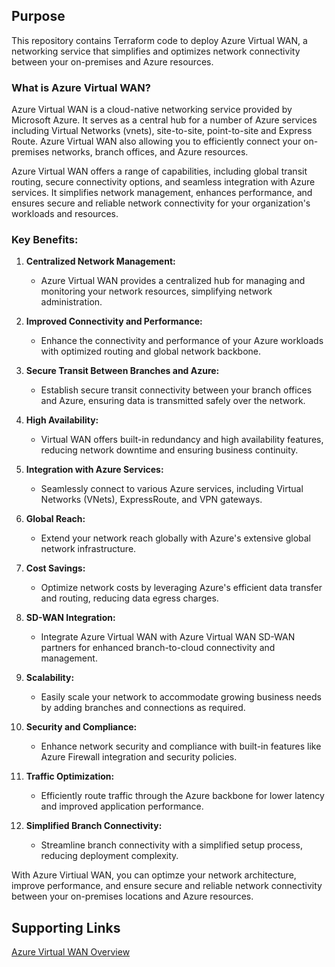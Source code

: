 ## Purpose

This repository contains Terraform code to deploy Azure Virtual WAN, a networking service that simplifies and optimizes network connectivity between your on-premises and Azure resources.

### What is Azure Virtual WAN?

Azure Virtual WAN is a cloud-native networking service provided by Microsoft Azure. It serves as a central hub for a number of Azure services including Virtual Networks (vnets), site-to-site, point-to-site and Express Route. Azure Virtual WAN also allowing you to efficiently connect your on-premises networks, branch offices, and Azure resources.

Azure Virtual WAN offers a range of capabilities, including global transit routing, secure connectivity options, and seamless integration with Azure services. It simplifies network management, enhances performance, and ensures secure and reliable network connectivity for your organization's workloads and resources.

### Key Benefits:

1. **Centralized Network Management:**
   - Azure Virtual WAN provides a centralized hub for managing and monitoring your network resources, simplifying network administration.

2. **Improved Connectivity and Performance:**
   - Enhance the connectivity and performance of your Azure workloads with optimized routing and global network backbone.

3. **Secure Transit Between Branches and Azure:**
   - Establish secure transit connectivity between your branch offices and Azure, ensuring data is transmitted safely over the network.

4. **High Availability:**
   - Virtual WAN offers built-in redundancy and high availability features, reducing network downtime and ensuring business continuity.

5. **Integration with Azure Services:**
   - Seamlessly connect to various Azure services, including Virtual Networks (VNets), ExpressRoute, and VPN gateways.

6. **Global Reach:**
   - Extend your network reach globally with Azure's extensive global network infrastructure.

7. **Cost Savings:**
   - Optimize network costs by leveraging Azure's efficient data transfer and routing, reducing data egress charges.

8. **SD-WAN Integration:**
   - Integrate Azure Virtual WAN with Azure Virtual WAN SD-WAN partners for enhanced branch-to-cloud connectivity and management.

9. **Scalability:**
   - Easily scale your network to accommodate growing business needs by adding branches and connections as required.

10. **Security and Compliance:**
    - Enhance network security and compliance with built-in features like Azure Firewall integration and security policies.

11. **Traffic Optimization:**
    - Efficiently route traffic through the Azure backbone for lower latency and improved application performance.

12. **Simplified Branch Connectivity:**
    - Streamline branch connectivity with a simplified setup process, reducing deployment complexity.

With Azure Virtiual WAN, you can optimze your network architecture, improve performance, and ensure secure and reliable network connectivity between your on-premises locations and Azure resources.

## Supporting Links
[Azure Virtual WAN Overview](https://learn.microsoft.com/en-us/azure/virtual-wan/virtual-wan-about)